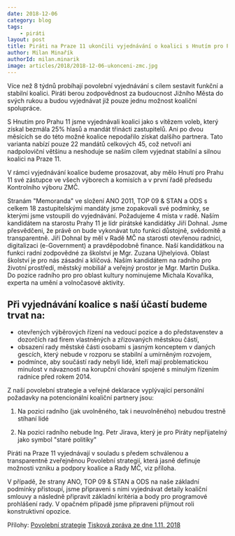 ```yaml
---
date: 2018-12-06
category: blog
tags:
	- piráti
layout: post
title: Piráti na Praze 11 ukončili vyjednávání o koalici s Hnutím pro Prahu 11
author: Milan Minařík
authorId: milan.minarik
image: articles/2018/2018-12-06-ukonceni-zmc.jpg
---
```


Více než 8 týdnů probíhají povolební vyjednávání s cílem sestavit funkční a stabilní koalici. Piráti berou zodpovědnost za budoucnost Jižního Města do svých rukou a budou vyjednávat již pouze jednu možnost koaliční spolupráce.

S Hnutím pro Prahu 11 jsme vyjednávali koalici jako s vítězem voleb, který získal bezmála 25% hlasů a mandát třinácti zastupitelů. Ani po dvou měsících se do této možné koalice nepodařilo získat dalšího partnera. Tato varianta nabízí pouze 22 mandátů celkových 45, což netvoří ani nadpoloviční většinu a neshoduje se naším cílem vyjednat stabilní a silnou koalici na Praze 11.

V rámci vyjednávání koalice budeme prosazovat, aby mělo Hnutí pro Prahu 11 své zástupce ve všech výborech a komisích a v první řadě předsedu Kontrolního výboru ZMČ.

Stranám "Memoranda" ve složení ANO 2011, TOP 09 & STAN a ODS s celkem 18 zastupitelskými mandáty jsme zopakovali své podmínky, se kterými jsme vstoupili do vyjednávání. Požadujeme 4 místa v radě. Naším kandidátem na starostu Prahy 11 je lídr pirátské kandidátky Jiří Dohnal. Jsme přesvědčeni, že právě on bude vykonávat tuto funkci důstojně, svědomitě a transparentně. Jiří Dohnal by měl v Radě MČ na starosti otevřenou radnici, digitalizaci (e-Government) a pravděpodobně finance. Naší kandidátkou na funkci radní zodpovědné za školství je Mgr. Zuzana Ujhelyiová. Oblast školství je pro nás zásadní a klíčová. Naším kandidátem na radního pro životní prostředí, městský mobiliář a veřejný prostor je Mgr. Martin Duška. Do pozice radního pro pro oblast kultury nominujeme Michala Kovaříka, experta na umění a volnočasové aktivity.

## Při vyjednávání koalice s naší účastí budeme trvat na:

- otevřených výběrových řízení na vedoucí pozice a do představenstev a dozorčích rad firem vlastněných a zřizovaných městskou částí,
- obsazení rady městské části osobami s jasným konceptem v daných gescích, který nebude v rozporu se stabilní a umírněným rozvojem,
- podmínce, aby součástí rady nebyli lidé, kteří mají problematickou minulost v návaznosti na korupční chování spojené s minulým řízením radnice před rokem 2014.

Z naší povolební strategie a veřejné deklarace vyplývající personální požadavky na potencionální koaliční partnery jsou:
    
1. Na pozici radního (jak uvolněného, tak i neuvolněného) nebudou trestně stíhaní lidé

2. Na pozici radního nebude Ing. Petr Jirava, který je pro Piráty nepřijatelný jako symbol "staré politiky"

Piráti na Praze 11 vyjednávají v souladu s předem schválenou a transparentně zveřejněnou Povolební strategií, která jasně definuje možnosti vzniku a podpory koalice a Rady MČ, viz příloha.

V případě, že strany ANO, TOP 09 & STAN a ODS na naše základní podmínky přistoupí, jsme připraveni s nimi vyjednávat detaily koaliční smlouvy a následně připravit základní kritéria a body pro programové prohlášení rady. V opačném případě jsme připraveni přijmout roli konstruktivní opozice.


Přílohy:
[Povolební strategie](https://praha11.pirati.cz/komunalni-volby-2018/povolebni-strategie)
[Tisková zpráva ze dne 1.11. 2018](https://praha11.pirati.cz/tiskove-zpravy/komunalni-volby-11)